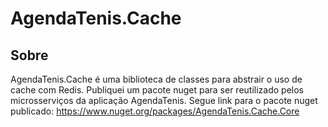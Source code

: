 # AgendaTenis.Cache

## Sobre<a name = "sobre"></a>
AgendaTenis.Cache é uma biblioteca de classes para abstrair o uso de cache com Redis.
Publiquei um pacote nuget para ser reutilizado pelos microsserviços da aplicação AgendaTenis.
Segue link para o pacote nuget publicado: https://www.nuget.org/packages/AgendaTenis.Cache.Core

